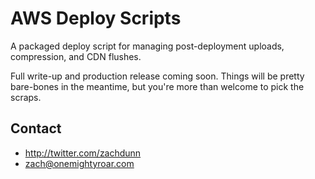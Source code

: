 # AWS Deploy Scripts

A packaged deploy script for managing post-deployment uploads, compression, and CDN flushes.

Full write-up and production release coming soon. Things will be pretty bare-bones in the meantime, but you're more than welcome to pick the scraps.

## Contact

- http://twitter.com/zachdunn
- zach@onemightyroar.com